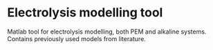# Electrolysis modelling tool

Matlab tool for electrolysis modelling, both PEM and alkaline systems. Contains previously used models from literature.